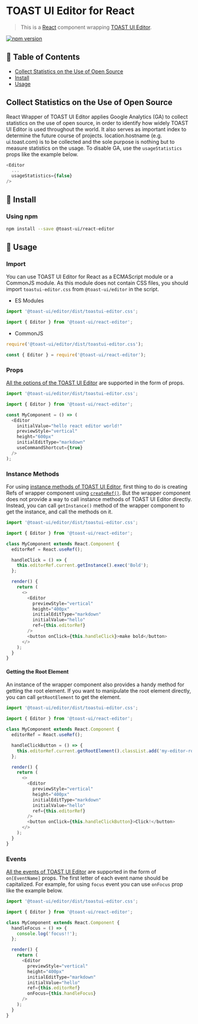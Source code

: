 # TOAST UI Editor for React

> This is a [React](https://reactjs.org/) component wrapping [TOAST UI Editor](https://github.com/nhn/tui.editor/tree/master/apps/editor).

[![npm version](https://img.shields.io/npm/v/@toast-ui/react-editor.svg)](https://www.npmjs.com/package/@toast-ui/react-editor)

## 🚩 Table of Contents

- [Collect Statistics on the Use of Open Source](#collect-statistics-on-the-use-of-open-source)
- [Install](#-install)
- [Usage](#-usage)

## Collect Statistics on the Use of Open Source

React Wrapper of TOAST UI Editor applies Google Analytics (GA) to collect statistics on the use of open source, in order to identify how widely TOAST UI Editor is used throughout the world. It also serves as important index to determine the future course of projects. location.hostname (e.g. ui.toast.com) is to be collected and the sole purpose is nothing but to measure statistics on the usage. To disable GA, use the `usageStatistics` props like the example below.

```js
<Editor
  ...
  usageStatistics={false}
/>
```

## 💾 Install

### Using npm

```sh
npm install --save @toast-ui/react-editor
```

## 📝 Usage

### Import

You can use TOAST UI Editor for React as a ECMAScript module or a CommonJS module. As this module does not contain CSS files, you should import `toastui-editor.css` from `@toast-ui/editor` in the script.

- ES Modules

```js
import '@toast-ui/editor/dist/toastui-editor.css';

import { Editor } from '@toast-ui/react-editor';
```

- CommonJS

```js
require('@toast-ui/editor/dist/toastui-editor.css');

const { Editor } = require('@toast-ui/react-editor');
```

### Props

[All the options of the TOAST UI Editor](https://nhn.github.io/tui.editor/latest/ToastUIEditor) are supported in the form of props.

```js
import '@toast-ui/editor/dist/toastui-editor.css';

import { Editor } from '@toast-ui/react-editor';

const MyComponent = () => (
  <Editor
    initialValue="hello react editor world!"
    previewStyle="vertical"
    height="600px"
    initialEditType="markdown"
    useCommandShortcut={true}
  />
);
```

### Instance Methods

For using [instance methods of TOAST UI Editor](https://nhn.github.io/tui.editor/latest/ToastUIEditor#addHook), first thing to do is creating Refs of wrapper component using [`createRef()`](https://reactjs.org/docs/refs-and-the-dom.html#creating-refs). But the wrapper component does not provide a way to call instance methods of TOAST UI Editor directly. Instead, you can call `getInstance()` method of the wrapper component to get the instance, and call the methods on it.

```js
import '@toast-ui/editor/dist/toastui-editor.css';

import { Editor } from '@toast-ui/react-editor';

class MyComponent extends React.Component {
  editorRef = React.useRef();

  handleClick = () => {
    this.editorRef.current.getInstance().exec('Bold');
  };

  render() {
    return (
      <>
        <Editor
          previewStyle="vertical"
          height="400px"
          initialEditType="markdown"
          initialValue="hello"
          ref={this.editorRef}
        />
        <button onClick={this.handleClick}>make bold</button>
      </>
    );
  }
}
```

#### Getting the Root Element

An instance of the wrapper component also provides a handy method for getting the root element. If you want to manipulate the root element directly, you can call `getRootElement` to get the element.

```js
import '@toast-ui/editor/dist/toastui-editor.css';

import { Editor } from '@toast-ui/react-editor';

class MyComponent extends React.Component {
  editorRef = React.useRef();

  handleClickButton = () => {
    this.editorRef.current.getRootElement().classList.add('my-editor-root');
  };

  render() {
    return (
      <>
        <Editor
          previewStyle="vertical"
          height="400px"
          initialEditType="markdown"
          initialValue="hello"
          ref={this.editorRef}
        />
        <button onClick={this.handleClickButton}>Click!</button>
      </>
    );
  }
}
```

### Events

[All the events of TOAST UI Editor](https://nhn.github.io/tui.editor/latest/ToastUIEditor#focus) are supported in the form of `on[EventName]` props. The first letter of each event name should be capitalized. For example, for using `focus` event you can use `onFocus` prop like the example below.

```js
import '@toast-ui/editor/dist/toastui-editor.css';

import { Editor } from '@toast-ui/react-editor';

class MyComponent extends React.Component {
  handleFocus = () => {
    console.log('focus!!');
  };

  render() {
    return (
      <Editor
        previewStyle="vertical"
        height="400px"
        initialEditType="markdown"
        initialValue="hello"
        ref={this.editorRef}
        onFocus={this.handleFocus}
      />
    );
  }
}
```
